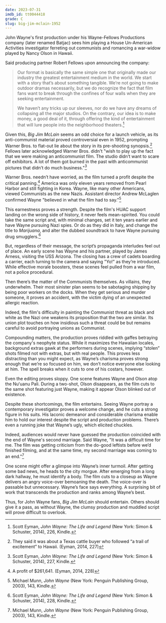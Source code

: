 ```yaml
---
date: 2023-07-31
imdb_id: tt0044418
grade: C
slug: big-jim-mclain-1952
---
```


John Wayne's first production under his Wayne-Fellows Productions company (later renamed Batjac) sees him playing a House Un-American Activities investigator ferreting out communists and romancing a war-widow played by Nancy Olson in Hawaii.

<!-- end -->

Said producing partner Robert Fellows upon announcing the company:

> Our format is basically the same simple one that originally made our industry the greatest entertainment medium in the world. We start with a story that’s about something tangible. We’re not going to make outdoor dramas necessarily, but we do recognize the fact that film fans want to break through the confines of four walls when they are seeking entertainment.
>
> We haven’t any tricks up our sleeves, nor do we have any dreams of collapsing all the major studios. On the contrary, our idea is to make money, a good deal of it, through offering the kind of entertainment that will lure people into the neighborhood theaters.[^1]

Given this, _Big Jim McLain_ seems an odd choice for a launch vehicle, as its anti-communist material proved controversial even in 1952, prompting Warner Bros. to flat-out lie about the story in its pre-shooting synopsis.[^2] Fellows later acknowledged Warner Bros. didn't "wish to play up the fact that we were making an anticommunist film. The studio didn’t want to scare off exhibitors. A lot of them got burned in the past with anticommunist pictures that didn’t do much business."[^3]

Warner Bros. needn’t have worried, as the film turned a profit despite the critical panning.[^4] America was only eleven years removed from Pearl Harbor and still fighting in Korea. Wayne, like many other Americans, viewed Communists as the new Nazis. Assistant director Andrew McLaglen confirmed Wayne "believed in what the film had to say."[^5]

This earnestness proves a strength. Despite the film's HUAC support landing on the wrong side of history, it never feels mean-spirited. You could take the same script and, with minimal changes, set it ten years earlier and have Wayne pursuing Nazi spies. Or do as they did in Italy, and change the title to _Marijuana_, and alter the dubbed soundtrack to have Wayne pursuing drug smugglers.[^6]

But, regardless of their message, the script’s propaganda interludes feel out of place. An early scene has Wayne and his partner, played by James Arness, visiting the USS Arizona. The closing has a crew of cadets boarding a carrier, each turning to the camera and saying "Yo!" as they’re introduced. While effective morale boosters, these scenes feel pulled from a war film, not a police procedural.

Then there’s the matter of the Communists themselves. As villains, they underwhelm. Their most sinister plan seems to be sabotaging shipping by being poor workers on the docks. When they get serious and murder someone, it proves an accident, with the victim dying of an unexpected allergic reaction.

Indeed, the film's difficulty in painting the Communist threat as black and white as the Nazi one weakens its proposition that the two are similar. Its union plot touches on how insidious such a threat could be but remains careful to avoid portraying unions as Communist.

Compounding matters, the production proves riddled with gaffes betraying the company's neophyte status. While it maximizes the Hawaiian locales, background extras gawk at the performers during scenes, implying “stolen” shots filmed not with extras, but with real people. This proves less distracting than you might expect, as Wayne’s charisma proves strong enough that we’re so focused on him, we don’t notice everyone else looking at him. The spell breaks when it cuts to one of his costars, however.

Even the editing proves sloppy. One scene features Wayne and Olson atop the Nuʻuanu Pali. During a two-shot, Olson disappears, as the film cuts to the same shot featuring just Wayne, making it appear Olson blinked out of existence.

Despite these shortcomings, the film entertains. Seeing Wayne portray a contemporary investigator proves a welcome change, and he cuts a strong figure in his suits. His laconic demeanor and considerable charisma enable him to hold our interest despite the script and production problems. There’s even a running joke that Wayne’s ugly, which elicited chuckles.

Indeed, audiences would never have guessed the production coincided with the end of Wayne's second marriage. Said Wayne, "It was a difficult time for me. The film was getting criticism from the do-good leftists before we’d finished filming, and at the same time, my second marriage was coming to an end."[^7]

One scene might offer a glimpse into Wayne’s inner turmoil. After getting some bad news, he heads to the city morgue. After emerging from a long dark hallway, he must identify a body. The film cuts to a closeup as Wayne delivers an angry voice-over bemoaning the death. The voice-over is passable but unnecessary. Wayne’s face says everything. A surprising bit of work that transcends the production and ranks among Wayne’s best.

Thus, for John Wayne fans, _Big Jim McLain_ should entertain. Others should give it a pass, as without Wayne, the clumsy production and muddled script will prove difficult to overlook.

[^1]: Scott Eyman, _John Wayne: The Life and Legend_ (New York: Simon & Schuster, 2014), 226, Kindle.
[^2]: They said it was about a Texas cattle buyer who followed “a trail of excitement” to Hawaii. (Eyman, 2014, 227)
[^3]: Scott Eyman, _John Wayne: The Life and Legend_ (New York: Simon & Schuster, 2014), 227, Kindle.
[^4]: A profit of $261,641. (Eyman, 2014, 228)
[^5]: Michael Munn, _John Wayne_ (New York: Penguin Publishing Group, 2003), 143, Kindle.
[^6]: Scott Eyman, _John Wayne: The Life and Legend_ (New York: Simon & Schuster, 2014), 228, Kindle.
[^7]: Michael Munn, _John Wayne_ (New York: Penguin Publishing Group, 2003), 143, Kindle.
